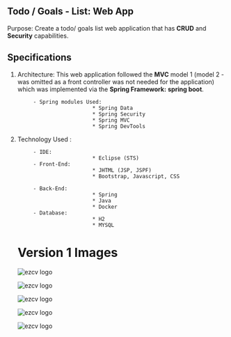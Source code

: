 ## Todo / Goals - List: Web App

Purpose: Create a todo/ goals list web application that has **CRUD** and **Security** capabilities.

## Specifications

1. Architecture: This web application followed the **MVC** model 1 (model 2 - was omitted as a front controller was not
   needed for the application) which was implemented via the **Spring Framework:** **spring boot**.

            - Spring modules Used:
                               * Spring Data
                               * Spring Security
                               * Spring MVC
                               * Spring DevTools
3. Technology Used :

            - IDE:
                               * Eclipse (STS)
            - Front-End:
                               * JHTML (JSP, JSPF)
                               * Bootstrap, Javascript, CSS

            - Back-End:
                               * Spring
                               * Java
                               * Docker
            - Database:
                               * H2
                               * MYSQL


   # Version 1 Images

   ![ezcv logo](https://github.com/LemuelBenitez/Goals-List/blob/e7388e6ccbd9dabc1737a75731d2a0bb6e17716c/version1.1/Screenshot%202024-02-06%20at%208.52.01%E2%80%AFPM.png)

    ![ezcv logo](https://github.com/LemuelBenitez/Goals-List/blob/e7388e6ccbd9dabc1737a75731d2a0bb6e17716c/version1.1/Screenshot%202024-02-06%20at%208.51.27%E2%80%AFPM.png)

    ![ezcv logo](https://github.com/LemuelBenitez/Goals-List/blob/e7388e6ccbd9dabc1737a75731d2a0bb6e17716c/version1.1/Screenshot%202024-02-06%20at%208.51.15%E2%80%AFPM.png)

    ![ezcv logo](https://github.com/LemuelBenitez/Goals-List/blob/e7388e6ccbd9dabc1737a75731d2a0bb6e17716c/version1.1/Screenshot%202024-02-06%20at%208.51.02%E2%80%AFPM.png)

    ![ezcv logo](https://github.com/LemuelBenitez/Goals-List/blob/e7388e6ccbd9dabc1737a75731d2a0bb6e17716c/version1.1/Screenshot%202024-02-06%20at%208.50.27%E2%80%AFPM.png)

